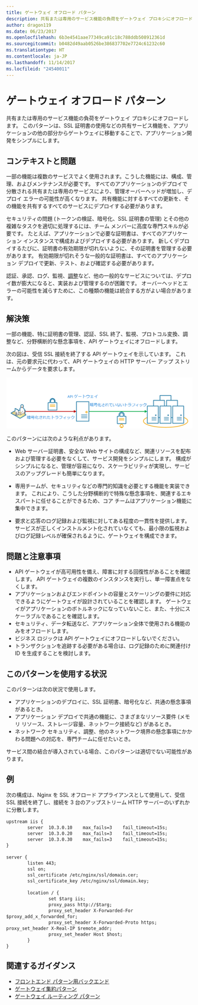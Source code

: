 ```yaml
---
title: ゲートウェイ オフロード パターン
description: 共有または専用のサービス機能の負荷をゲートウェイ プロキシにオフロードします。
author: dragon119
ms.date: 06/23/2017
ms.openlocfilehash: 6b3e4541aae77349ca91c18c788ddb508912361d
ms.sourcegitcommit: b0482d49aab0526be386837702e7724c61232c60
ms.translationtype: HT
ms.contentlocale: ja-JP
ms.lasthandoff: 11/14/2017
ms.locfileid: "24540011"
---
```

# <a name="gateway-offloading-pattern"></a>ゲートウェイ オフロード パターン

共有または専用のサービス機能の負荷をゲートウェイ プロキシにオフロードします。 このパターンは、SSL 証明書の使用などの共有サービス機能を、アプリケーションの他の部分からゲートウェイに移動することで、アプリケーション開発をシンプルにします。

## <a name="context-and-problem"></a>コンテキストと問題

一部の機能は複数のサービスでよく使用されます。こうした機能には、構成、管理、およびメンテナンスが必要です。 すべてのアプリケーションのデプロイで分散される共有または専用のサービスにより、管理オーバーヘッドが増加し、デプロイ エラーの可能性が高くなります。 共有機能に対するすべての更新を、その機能を共有するすべてのサービスにデプロイする必要があります。

セキュリティの問題 (トークンの検証、暗号化、SSL 証明書の管理) とその他の複雑なタスクを適切に処理するには、チーム メンバーに高度な専門スキルが必要です。 たとえば、アプリケーションで必要な証明書は、すべてのアプリケーション インスタンスで構成およびデプロイする必要があります。 新しくデプロイするたびに、証明書の有効期限が切れないように、その証明書を管理する必要があります。 有効期限が切れそうな一般的な証明書は、すべてのアプリケーション デプロイで更新、テスト、および確認する必要があります。

認証、承認、ログ、監視、[調整](./throttling.md)など、他の一般的なサービスについては、デプロイ数が膨大になると、実装および管理するのが困難です。 オーバーヘッドとエラーの可能性を減らすために、この種類の機能は統合する方がよい場合があります。

## <a name="solution"></a>解決策

一部の機能、特に証明書の管理、認証、SSL 終了、監視、プロトコル変換、調整など、分野横断的な懸念事項を、API ゲートウェイにオフロードします。 

次の図は、受信 SSL 接続を終了する API ゲートウェイを示しています。 これは、元の要求元に代わって、API ゲートウェイの HTTP サーバー アップ ストリームからデータを要求します。

 ![](./_images/gateway-offload.png)
 
このパターンには次のような利点があります。

- Web サーバー証明書、安全な Web サイトの構成など、関連リソースを配布および管理する必要をなくして、サービス開発をシンプルにします。 構成がシンプルになると、管理が容易になり、スケーラビリティが実現し、サービスのアップグレードも簡単になります。

- 専用チームが、セキュリティなどの専門的知識を必要とする機能を実装できます。 これにより、こうした分野横断的で特殊な懸念事項を、関連するエキスパートに任せることができるため、コア チームはアプリケーション機能に集中できます。

- 要求と応答のログ記録および監視に対してある程度の一貫性を提供します。 サービスが正しくインストルメント化されていなくても、最小限の監視およびログ記録レベルが確保されるように、ゲートウェイを構成できます。

## <a name="issues-and-considerations"></a>問題と注意事項

- API ゲートウェイが高可用性を備え、障害に対する回復性があることを確認します。 API ゲートウェイの複数のインスタンスを実行し、単一障害点をなくします。 
- アプリケーションおよびエンドポイントの容量とスケーリングの要件に対応できるようにゲートウェイが設計されていることを確認します。 ゲートウェイがアプリケーションのボトルネックになっていないこと、また、十分にスケーラブルであることを確認します。
- セキュリティ、データ転送など、アプリケーション全体で使用される機能のみをオフロードします。
- ビジネス ロジックは API ゲートウェイにオフロードしないでください。 
- トランザクションを追跡する必要がある場合は、ログ記録のために関連付け ID を生成することを検討します。

## <a name="when-to-use-this-pattern"></a>このパターンを使用する状況

このパターンは次の状況で使用します。

- アプリケーションのデプロイに、SSL 証明書、暗号化など、共通の懸念事項があるとき。
- アプリケーション デプロイで共通の機能に、さまざまなリソース要件 (メモリ リソース、ストレージ容量、ネットワーク接続など) があるとき。
- ネットワーク セキュリティ、調整、他のネットワーク境界の懸念事項にかかわる問題への対応を、専門チームに任せたいとき。

サービス間の結合が導入されている場合、このパターンは適切でない可能性があります。

## <a name="example"></a>例

次の構成は、Nginx を SSL オフロード アプライアンスとして使用して、受信 SSL 接続を終了し、接続を 3 台のアップストリーム HTTP サーバーのいずれかに分散します。

```
upstream iis {
        server  10.3.0.10    max_fails=3    fail_timeout=15s;
        server  10.3.0.20    max_fails=3    fail_timeout=15s;
        server  10.3.0.30    max_fails=3    fail_timeout=15s;
}

server {
        listen 443;
        ssl on;
        ssl_certificate /etc/nginx/ssl/domain.cer;
        ssl_certificate_key /etc/nginx/ssl/domain.key;

        location / {
                set $targ iis;
                proxy_pass http://$targ;
                proxy_set_header X-Forwarded-For $proxy_add_x_forwarded_for;
                proxy_set_header X-Forwarded-Proto https;
proxy_set_header X-Real-IP $remote_addr;
                proxy_set_header Host $host;
        }
}
```

## <a name="related-guidance"></a>関連するガイダンス

- [フロントエンド パターン用バックエンド](./backends-for-frontends.md)
- [ゲートウェイ集約パターン](./gateway-aggregation.md)
- [ゲートウェイ ルーティング パターン](./gateway-routing.md)


